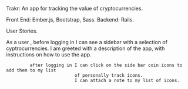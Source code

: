 Trakr: An app for tracking the value of cryptocurrencies.

Front End: Ember.js, Bootstrap, Sass.
Backend: Rails.

User Stories.

As a user , before logging in I can see a sidebar with a selection of cyptrocurrencies.
                              I am greeted with a description of the app, with instructions
                              on how to use the app.

             after logging in I can click on the side bar coin icons to add them to my list
                              of personally track icons.
                              I can attach a note to my list of icons.
